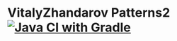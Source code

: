 # VitalyZhandarov Patterns2 [![Java CI with Gradle](https://github.com/VitalyZhandarov/Patterns2/actions/workflows/gradle.yml/badge.svg)](https://github.com/VitalyZhandarov/Patterns2/actions/workflows/gradle.yml)
